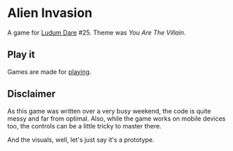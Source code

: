 Alien Invasion
==============

A game for [Ludum Dare](http://ludumdare.com) #25.
Theme was _You Are The Villain_.

Play it
-------

Games are made for [playing](http://hhsw.de/sites/proto/ld25).

Disclaimer
----------

As this game was written over a very busy weekend, the code is quite messy and far from optimal. Also, while the game works on mobile devices too, the controls can be a little tricky to master there.

And the visuals, well, let's just say it's a prototype.
